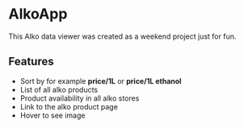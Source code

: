 # AlkoApp
This Alko data viewer was created as a weekend project just for fun.

## Features
* Sort by for example **price/1L** or **price/1L ethanol**
* List of all alko products
* Product availability in all alko stores
* Link to the alko product page
* Hover to see image
